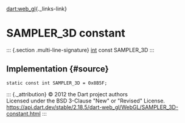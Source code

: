 [dart:web\_gl](../../dart-web_gl/dart-web_gl-library){._links-link}

SAMPLER\_3D constant
====================

::: {.section .multi-line-signature}
[int](../../dart-core/int-class) const SAMPLER\_3D
:::

Implementation {#source}
--------------

``` {.language-dart data-language="dart"}
static const int SAMPLER_3D = 0x8B5F;
```

::: {._attribution}
© 2012 the Dart project authors\
Licensed under the BSD 3-Clause \"New\" or \"Revised\" License.\
<https://api.dart.dev/stable/2.18.5/dart-web_gl/WebGL/SAMPLER_3D-constant.html>
:::
